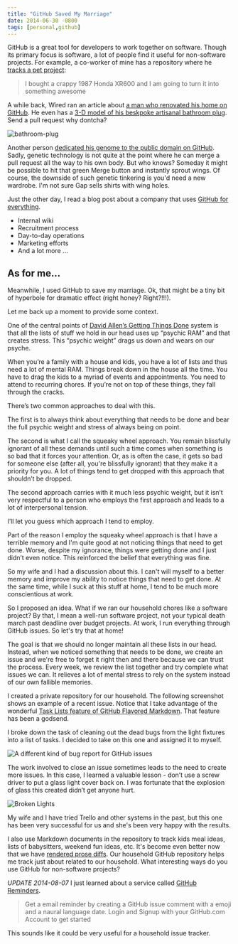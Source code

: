 ```yaml
---
title: "GitHub Saved My Marriage"
date: 2014-06-30 -0800
tags: [personal,github]
---
```


GitHub is a great tool for developers to work together on software. Though its primary focus is software, a lot of people find it useful for non-software projects. For example, a co-worker of mine has a repository where he [tracks a pet project](https://github.com/thedaniel/xl600):

> I bought a crappy 1987 Honda XR600 and I am going to turn it into something awesome

A while back, Wired ran an article about [a man who renovated his home on GitHub](http://www.wired.com/2013/01/this-old-house/). He even has a [3-D model of his beskpoke artisanal bathroom plug](https://github.com/canadaduane/house/blob/master/bathroom/bathtub-plug/plug.stl). Send a pull request why dontcha?

![bathroom-plug](https://cloud.githubusercontent.com/assets/19977/3211911/e5d38f28-ef37-11e3-9b4b-49c1da1f0ad8.png)

Another person [dedicated his genome to the public domain on GitHub](http://manu.sporny.org/2011/public-domain-genome/). Sadly, genetic technology is not quite at the point where he can merge a pull request all the way to his own body. But who knows? Someday it might be possible to hit that green Merge button and instantly sprout wings. Of course, the downside of such genetic tinkering is you'd need a new wardrobe. I'm not sure Gap sells shirts with wing holes.

Just the other day, I read a blog post about a company that uses [GitHub for everything](http://wiredcraft.com/posts/2013/09/18/github-for-everything.html).

* Internal wiki
* Recruitment process
* Day-to-day operations
* Marketing efforts
* And a lot more ...

## As for me...

Meanwhile, I used GitHub to save my marriage. Ok, that might be a tiny bit of hyperbole for dramatic effect (right honey? Right?!!!).

Let me back up a moment to provide some context.

One of the central points of [David Allen’s Getting Things Done](http://www.amazon.com/gp/product/B000WH7PKY/ref=as_li_tl?ie=UTF8&camp=1789&creative=390957&creativeASIN=B000WH7PKY&linkCode=as2&tag=youvebeenhaac-20&linkId=CCTMDNDTW52UYUWH) system is that all the lists of stuff we hold in our head uses up “psychic RAM” and that creates stress. This “psychic weight” drags us down and wears on our psyche.

When you’re a family with a house and kids, you have a lot of lists and thus need a lot of mental RAM. Things break down in the house all the time. You have to drag the kids to a myriad of events and appointments. You need to attend to recurring chores. If you’re not on top of these things, they fall through the cracks.

There’s two common approaches to deal with this.

The first is to always think about everything that needs to be done and bear the full psychic weight and stress of always being on point.

The second is what I call the squeaky wheel approach. You remain blissfully ignorant of all these demands until such a time comes when something is so bad that it forces your attention. Or, as is often the case, it gets so bad for someone else (after all, you're blissfully ignorant) that they make it a priority for you. A lot of things tend to get dropped with this approach that shouldn’t be dropped.

The second approach carries with it much less psychic weight, but it isn’t very respectful to a person who employs the first approach and leads to a lot of interpersonal tension.

I’ll let you guess which approach I tend to employ.

Part of the reason I employ the squeaky wheel approach is that I have a terrible memory and I'm quite good at not noticing things that need to get done. Worse, despite my ignorance, things were getting done and I just didn’t even notice. This reinforced the belief that everything was fine.

So my wife and I had a discussion about this. I can't will myself to a better memory and improve my ability to notice things that need to get done. At the same time, while I suck at this stuff at home, I tend to be much more conscientious at work.

So I proposed an idea. What if we ran our household chores like a software project? By that, I mean a well-run software project, not your typical death march past deadline over budget projects. At work, I run everything through GitHub issues. So let's try that at home!

The goal is that we should no longer maintain all these lists in our head. Instead, when we noticed something that needs to be done, we create an issue and we're free to forget it right then and there because we can trust the process. Every week, we review the list together and try complete what issues we can. It relieves a lot of mental stress to rely on the system instead of our own fallible memories.

I created a private repository for our household. The following screenshot shows an example of a recent issue. Notice that I take advantage of the wonderful [Task Lists feature of GitHub Flavored Markdown](https://github.com/blog/1375-task-lists-in-gfm-issues-pulls-comments). That feature has been a godsend.

I broke down the task of cleaning out the dead bugs from the light fixtures into a list of tasks. I decided to take on this one and assigned it to myself.

![A different kind of bug report for GitHub issues](https://f.cloud.github.com/assets/19977/2369372/b2eea64e-a7dc-11e3-853b-3608024ec3c2.png)

The work involved to close an issue sometimes leads to the need to create more issues. In this case, I learned a valuable lesson - don’t use a screw driver to put a glass light cover back on. I was fortunate that the explosion of glass this created didn’t get anyone hurt.

![Broken Lights](https://f.cloud.github.com/assets/19977/2369343/8ef2f264-a7db-11e3-98d6-96cccf55d20c.JPG)

My wife and I have tried Trello and other systems in the past, but this one has been very successful for us and she's been very happy with the results.

I also use Markdown documents in the repository to track kids meal ideas, lists of babysitters, weekend fun ideas, etc. It's become even better now that we have [rendered prose diffs](https://github.com/blog/1784-rendered-prose-diffs). Our household GitHub repository helps me track just about related to our household. What interesting ways do you use GitHub for non-software projects?

_UPDATE 2014-08-07_ I just learned about a service called [GitHub Reminders](http://www.github-reminders.com/).

> Get a email reminder by creating a GitHub issue comment with a emoji and a naural language date. 
Login and Signup with your GitHub.com Account to get started

This sounds like it could be very useful for a household issue tracker.
